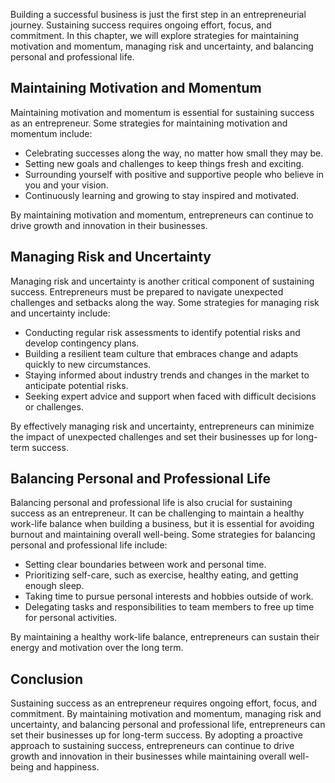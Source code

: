 
Building a successful business is just the first step in an entrepreneurial journey. Sustaining success requires ongoing effort, focus, and commitment. In this chapter, we will explore strategies for maintaining motivation and momentum, managing risk and uncertainty, and balancing personal and professional life.

Maintaining Motivation and Momentum
-----------------------------------

Maintaining motivation and momentum is essential for sustaining success as an entrepreneur. Some strategies for maintaining motivation and momentum include:

* Celebrating successes along the way, no matter how small they may be.
* Setting new goals and challenges to keep things fresh and exciting.
* Surrounding yourself with positive and supportive people who believe in you and your vision.
* Continuously learning and growing to stay inspired and motivated.

By maintaining motivation and momentum, entrepreneurs can continue to drive growth and innovation in their businesses.

Managing Risk and Uncertainty
-----------------------------

Managing risk and uncertainty is another critical component of sustaining success. Entrepreneurs must be prepared to navigate unexpected challenges and setbacks along the way. Some strategies for managing risk and uncertainty include:

* Conducting regular risk assessments to identify potential risks and develop contingency plans.
* Building a resilient team culture that embraces change and adapts quickly to new circumstances.
* Staying informed about industry trends and changes in the market to anticipate potential risks.
* Seeking expert advice and support when faced with difficult decisions or challenges.

By effectively managing risk and uncertainty, entrepreneurs can minimize the impact of unexpected challenges and set their businesses up for long-term success.

Balancing Personal and Professional Life
----------------------------------------

Balancing personal and professional life is also crucial for sustaining success as an entrepreneur. It can be challenging to maintain a healthy work-life balance when building a business, but it is essential for avoiding burnout and maintaining overall well-being. Some strategies for balancing personal and professional life include:

* Setting clear boundaries between work and personal time.
* Prioritizing self-care, such as exercise, healthy eating, and getting enough sleep.
* Taking time to pursue personal interests and hobbies outside of work.
* Delegating tasks and responsibilities to team members to free up time for personal activities.

By maintaining a healthy work-life balance, entrepreneurs can sustain their energy and motivation over the long term.

Conclusion
----------

Sustaining success as an entrepreneur requires ongoing effort, focus, and commitment. By maintaining motivation and momentum, managing risk and uncertainty, and balancing personal and professional life, entrepreneurs can set their businesses up for long-term success. By adopting a proactive approach to sustaining success, entrepreneurs can continue to drive growth and innovation in their businesses while maintaining overall well-being and happiness.
